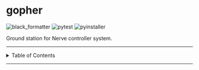 # gopher

![black_formatter](https://github.com/danielljeon/gopher/actions/workflows/black_formatter.yaml/badge.svg)
![pytest](https://github.com/danielljeon/gopher/actions/workflows/pytest.yaml/badge.svg)
![pyinstaller](https://github.com/danielljeon/gopher/actions/workflows/pyinstaller.yaml/badge.svg)

Ground station for Nerve controller system.

---

<details markdown="1">
  <summary>Table of Contents</summary>

<!-- TOC -->
* [gopher](#gopher)
<!-- TOC -->

</details>

---
